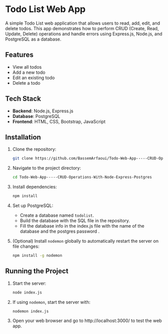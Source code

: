 # Todo List Web App

A simple Todo List web application that allows users to read, add, edit, and delete todos. This app demonstrates how to perform CRUD (Create, Read, Update, Delete) operations and handle errors using Express.js, Node.js, and PostgreSQL as a database.

## Features

- View all todos
- Add a new todo
- Edit an existing todo
- Delete a todo

## Tech Stack

- **Backend**: Node.js, Express.js
- **Database**: PostgreSQL
- **Frontend**: HTML, CSS, Bootstrap, JavaScript

## Installation

1. Clone the repository:
   ```bash
   git clone https://github.com/BassemArfaoui/Todo-Web-App-----CRUD-Operations-With-Node-Express-Postgres.git
   ```

2. Navigate to the project directory:
   ```bash
   cd Todo-Web-App-----CRUD-Operations-With-Node-Express-Postgres
   ```

3. Install dependencies:
   ```bash
   npm install
   ```

4. Set up PostgreSQL:
   - Create a database named `todolist`.
   - Build the database with the SQL file in the repository.
   - Fill the database info in the index.js file with the name of the database and the postgres password .

5. (Optional) Install `nodemon` globally to automatically restart the server on file changes:
   ```bash
   npm install -g nodemon
   ```

## Running the Project

1. Start the server:
   ```bash
   node index.js
   ```

2. If using `nodemon`, start the server with:
   ```bash
   nodemon index.js
   ```
3. Open your web browser and go to http://localhost:3000/ to test the web app.
   
